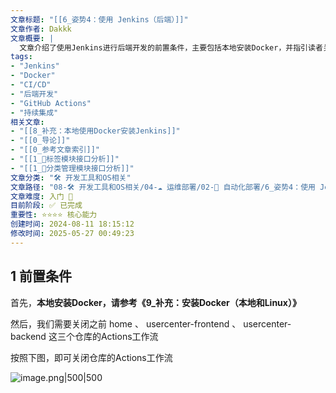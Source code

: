 ```yaml
---
文章标题: "[[6_姿势4：使用 Jenkins（后端）]]" 
文章作者: Dakkk
文章概要: |
  文章介绍了使用Jenkins进行后端开发的前置条件，主要包括本地安装Docker，并指引读者关闭`home`、`usercenter-frontend`和`usercenter-backend`三个仓库的Actions工作流。
tags:
- "Jenkins"
- "Docker"
- "CI/CD"
- "后端开发"
- "GitHub Actions"
- "持续集成"
相关文章:
- "[[8_补充：本地使用Docker安装Jenkins]]"
- "[[0_导论]]"
- "[[0_参考文章索引]]"
- "[[1_📕标签模块接口分析]]"
- "[[1_📕分类管理模块接口分析]]"
文章分类: "🛠️ 开发工具和OS相关"
文章路径: "08-🛠️ 开发工具和OS相关/04-☁️ 运维部署/02-🤖 自动化部署/6_姿势4：使用 Jenkins（后端）.md"
文章难度: 入门 🌱
目前阶段: ✅ 已完成
重要性: ⭐⭐⭐⭐ 核心能力
创建时间: 2024-08-11 18:15:12
修改时间: 2025-05-27 00:49:23
---
```


## 1 前置条件

首先，**本地安装Docker，请参考《9_补充：安装Docker（本地和Linux）》**

然后，我们需要关闭之前 home 、 usercenter-frontend 、 usercenter-backend 这三个仓库的Actions工作流

按照下图，即可关闭仓库的Actions工作流

![image.png|500|500](https://my-obsidian-image.oss-cn-guangzhou.aliyuncs.com/2024/05/94694deed5977484b2898746011f2cc0.png)

